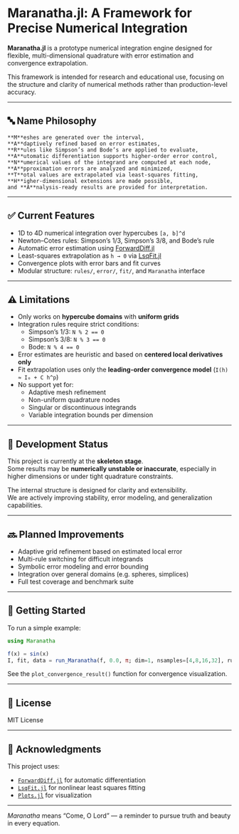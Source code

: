# Maranatha.jl: A Framework for Precise Numerical Integration

**Maranatha.jl** is a prototype numerical integration engine designed for  
flexible, multi-dimensional quadrature with error estimation and convergence extrapolation.

This framework is intended for research and educational use, focusing on  
the structure and clarity of numerical methods rather than production-level accuracy.

---

## 🔤 Name Philosophy

```
**M**eshes are generated over the interval,  
**A**daptively refined based on error estimates,  
**R**ules like Simpson’s and Bode’s are applied to evaluate,  
**A**utomatic differentiation supports higher-order error control,  
**N**umerical values of the integrand are computed at each node,  
**A**pproximation errors are analyzed and minimized,  
**T**otal values are extrapolated via least-squares fitting,  
**H**igher-dimensional extensions are made possible,  
and **A**nalysis-ready results are provided for interpretation.
```

---

## ✅ Current Features

- 1D to 4D numerical integration over hypercubes `[a, b]^d`
- Newton–Cotes rules: Simpson’s 1/3, Simpson’s 3/8, and Bode’s rule
- Automatic error estimation using [ForwardDiff.jl](https://github.com/JuliaDiff/ForwardDiff.jl)
- Least-squares extrapolation as `h → 0` via [LsqFit.jl](https://github.com/JuliaNLSolvers/LsqFit.jl)
- Convergence plots with error bars and fit curves
- Modular structure: `rules/`, `error/`, `fit/`, and `Maranatha` interface

---

## ⚠️ Limitations

- Only works on **hypercube domains** with **uniform grids**
- Integration rules require strict conditions:  
  - Simpson’s 1/3: `N % 2 == 0`  
  - Simpson’s 3/8: `N % 3 == 0`  
  - Bode: `N % 4 == 0`
- Error estimates are heuristic and based on **centered local derivatives only**
- Fit extrapolation uses only the **leading-order convergence model** (`I(h) ≈ I₀ + C h^p`)
- No support yet for:
  - Adaptive mesh refinement  
  - Non-uniform quadrature nodes  
  - Singular or discontinuous integrands  
  - Variable integration bounds per dimension

---

## 🚧 Development Status

This project is currently at the **skeleton stage**.  
Some results may be **numerically unstable or inaccurate**, especially in higher dimensions or under tight quadrature constraints.

The internal structure is designed for clarity and extensibility.  
We are actively improving stability, error modeling, and generalization capabilities.

---

## 🔜 Planned Improvements

- Adaptive grid refinement based on estimated local error
- Multi-rule switching for difficult integrands
- Symbolic error modeling and error bounding
- Integration over general domains (e.g. spheres, simplices)
- Full test coverage and benchmark suite

---

## 📂 Getting Started

To run a simple example:

```julia
using Maranatha

f(x) = sin(x)
I, fit, data = run_Maranatha(f, 0.0, π; dim=1, nsamples=[4,8,16,32], rule=:simpson13)
```

See the `plot_convergence_result()` function for convergence visualization.

---

## 📎 License

MIT License

---

## 🙏 Acknowledgments

This project uses:

- [`ForwardDiff.jl`](https://github.com/JuliaDiff/ForwardDiff.jl) for automatic differentiation
- [`LsqFit.jl`](https://github.com/JuliaNLSolvers/LsqFit.jl) for nonlinear least squares fitting
- [`Plots.jl`](https://github.com/JuliaPlots/Plots.jl) for visualization

---

_Maranatha_ means “Come, O Lord” — a reminder to pursue truth and beauty in every equation.